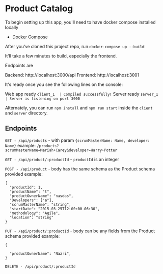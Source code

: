 # Product Catalog

To begin setting up this app, you'll need to have docker compose installed locally
- [Docker Compose](https://docs.docker.com/compose/install/)

After you've cloned this project repo, run
``` docker-compose up --build ```

It'll take a few minutes to build, especially the frontend.

Endpoints are

Backend: http://localhost:3000/api
Frontend: http://localhost:3001

It's ready once you see the following lines on the console:

Web app ready
`client_1  | Compiled successfully!`
Server ready
`server_1  | Server is listening on port 3000`

Alternately, you can run 
`npm install` and `npm run start` inside the `client` and `server` directory.

## Endpoints
`GET - /api/products` - with param `{scrumMasterName: Name, developer: Name}`
example: `/products?scrumMasterName=Mariah+Carey&developer=Harry+Potter`

`GET - /api/product/:productId` - `productId` is an integer

`POST - /api/product` - body has the same schema as the Product schema provided
example: 
```
{
  "productId": 1,
  "productName": "t",
  "productOwnerName": "nasdas",
  "Developers": ["a"],
  "scrumMasterName": "string",
  "startDate": "2015-03-25T12:00:00-06:30",
  "methodology": "Agile",
  "location": "string"
}
```

`PUT - /api/product/:productId` - body can be any fields from the  Product schema provided
example: 
```
{
  
  "productOwnerName": "Nazri",
}
```

`DELETE - /api/product/:productId`

